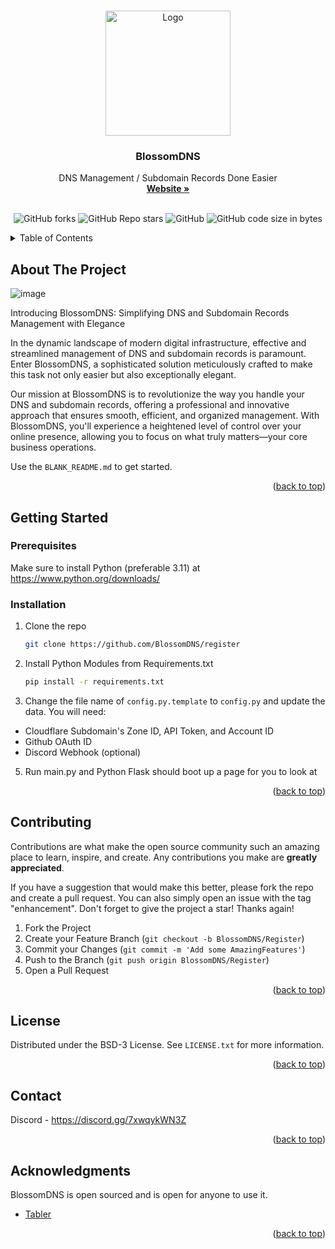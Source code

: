 <!-- Improved compatibility of back to top link: See: https://github.com/othneildrew/Best-README-Template/pull/73 -->
<a name="readme-top"></a>
<!--
*** Thanks for checking out the Best-README-Template. If you have a suggestion
*** that would make this better, please fork the repo and create a pull request
*** or simply open an issue with the tag "enhancement".
*** Don't forget to give the project a star!
*** Thanks again! Now go create something AMAZING! :D
-->



<!-- PROJECT SHIELDS -->
<!--
*** I'm using markdown "reference style" links for readability.
*** Reference links are enclosed in brackets [ ] instead of parentheses ( ).
*** See the bottom of this document for the declaration of the reference variables
*** for contributors-url, forks-url, etc. This is an optional, concise syntax you may use.
*** https://www.markdownguide.org/basic-syntax/#reference-style-links
-->


<!-- PROJECT LOGO -->
<br />
<div align="center">
  <a href="https://github.com/BlossomDNS/register">
    <img src="https://github.com/BlossomDNS/register/assets/65754609/7f98f512-a7d1-4fb8-bbf4-22eed2494345" alt="Logo" width="200" height="200">
  </a>

  <h3 align="center">BlossomDNS</h3>

  <p align="center">
    DNS Management / Subdomain Records Done Easier
    <br />
    <a href="https://cool-web.site/"><strong>Website »</strong></a>
    <br />
    <br />
    <div align="center">
	
![GitHub forks](https://img.shields.io/github/forks/BlossomDNS/register?color=63C9A4&style=for-the-badge)
![GitHub Repo stars](https://img.shields.io/github/stars/BlossomDNS/register?color=63C9A4&style=for-the-badge)
![GitHub](https://img.shields.io/github/license/BlossomDNS/register?color=63C9A4&style=for-the-badge)
![GitHub code size in bytes](https://img.shields.io/github/languages/code-size/BlossomDNS/register?color=63C9A4&style=for-the-badge)

</div>

  </p>
</div>



<!-- TABLE OF CONTENTS -->
<details>
  <summary>Table of Contents</summary>
  <ol>
    <li>
      <a href="#about-the-project">About The Project</a>
    </li>
    <li>
      <a href="#getting-started">Getting Started</a>
      <ul>
        <li><a href="#prerequisites">Prerequisites</a></li>
        <li><a href="#installation">Installation</a></li>
      </ul>
    </li>
    <li><a href="#contributing">Contributing</a></li>
    <li><a href="#license">License</a></li>
    <li><a href="#contact">Contact</a></li>
    <li><a href="#acknowledgments">Acknowledgments</a></li>
  </ol>
</details>



<!-- ABOUT THE PROJECT -->
## About The Project

![image](https://github.com/BlossomDNS/register/assets/65754609/6731cfa0-9a65-4c33-859f-fc8c424a2416)

Introducing BlossomDNS: Simplifying DNS and Subdomain Records Management with Elegance

In the dynamic landscape of modern digital infrastructure, effective and streamlined management of DNS and subdomain records is paramount. Enter BlossomDNS, a sophisticated solution meticulously crafted to make this task not only easier but also exceptionally elegant.

Our mission at BlossomDNS is to revolutionize the way you handle your DNS and subdomain records, offering a professional and innovative approach that ensures smooth, efficient, and organized management. With BlossomDNS, you'll experience a heightened level of control over your online presence, allowing you to focus on what truly matters—your core business operations.

Use the `BLANK_README.md` to get started.

<p align="right">(<a href="#readme-top">back to top</a>)</p>


<!-- GETTING STARTED -->
## Getting Started

### Prerequisites

Make sure to install Python (preferable 3.11) at https://www.python.org/downloads/

### Installation


1. Clone the repo
   ```sh
   git clone https://github.com/BlossomDNS/register
   ```
3. Install Python Modules from Requirements.txt
   ```sh
   pip install -r requirements.txt
   ```
4. Change the file name of ``config.py.template`` to ``config.py`` and update the data. You will need:
* Cloudflare Subdomain's Zone ID, API Token, and Account ID
* Github OAuth ID
* Discord Webhook (optional)

5. Run main.py and Python Flask should boot up a page for you to look at

<p align="right">(<a href="#readme-top">back to top</a>)</p>


<!-- CONTRIBUTING -->
## Contributing

Contributions are what make the open source community such an amazing place to learn, inspire, and create. Any contributions you make are **greatly appreciated**.

If you have a suggestion that would make this better, please fork the repo and create a pull request. You can also simply open an issue with the tag "enhancement".
Don't forget to give the project a star! Thanks again!

1. Fork the Project
2. Create your Feature Branch (`git checkout -b BlossomDNS/Register`)
3. Commit your Changes (`git commit -m 'Add some AmazingFeatures'`)
4. Push to the Branch (`git push origin BlossomDNS/Register`)
5. Open a Pull Request

<p align="right">(<a href="#readme-top">back to top</a>)</p>



<!-- LICENSE -->
## License

Distributed under the BSD-3 License. See `LICENSE.txt` for more information.

<p align="right">(<a href="#readme-top">back to top</a>)</p>



<!-- CONTACT -->
## Contact

Discord - https://discord.gg/7xwqykWN3Z

<p align="right">(<a href="#readme-top">back to top</a>)</p>



<!-- ACKNOWLEDGMENTS -->
## Acknowledgments

BlossomDNS is open sourced and is open for anyone to use it.

* [Tabler](https://github.com/tabler/tabler)

<p align="right">(<a href="#readme-top">back to top</a>)</p>
